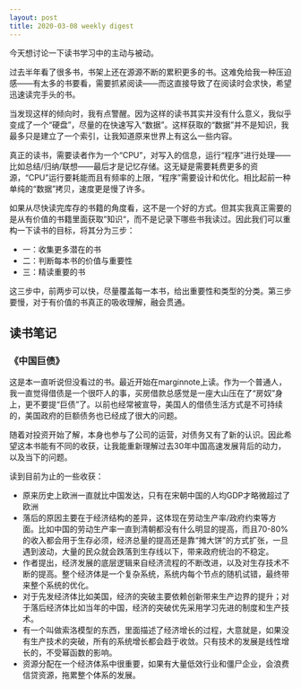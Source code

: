 ```yaml
---
layout: post
title: 2020-03-08 weekly digest
---
```


今天想讨论一下读书学习中的主动与被动。

过去半年看了很多书，书架上还在源源不断的累积更多的书。这难免给我一种压迫感——有太多的书要看，需要抓紧阅读——而这直接导致了在阅读时会求快，希望迅速读完手头的书。

当发现这样的倾向时，我有点警醒。因为这样的读书其实并没有什么意义，我似乎变成了一个“硬盘”，尽量的在快速写入“数据”。这样获取的“数据”并不是知识，我最多只是建立了一个索引，让我知道原来世界上有这么一些内容。

真正的读书，需要读者作为一个“CPU”，对写入的信息，运行“程序”进行处理——比如总结/归纳/联想——最后才是记忆存储。这无疑是需要耗费更多的资源，“CPU”运行要耗能而且有频率的上限，“程序”需要设计和优化。相比起前一种单纯的“数据”拷贝，速度更是慢了许多。

如果从尽快读完库存的书籍的角度看，这不是一个好的方式。但其实我真正需要的是从有价值的书籍里面获取”知识“，而不是记录下哪些书我读过。因此我们可以重构一下读书的目标，将其分为三步：

* 一：收集更多潜在的书
* 二：判断每本书的价值与重要性
* 三：精读重要的书

这三步中，前两步可以快，尽量覆盖每一本书，给出重要性和类型的分类。第三步要慢，对于有价值的书真正的吸收理解，融会贯通。

## 读书笔记

### 《中国巨债》

这是本一直听说但没看过的书。最近开始在marginnote上读。作为一个普通人，我一直觉得借债是一个很吓人的事，买房借款总感觉是一座大山压在了“房奴”身上，更不要提“巨债”了。以前也经常被宣导，美国人的借债生活方式是不可持续的，美国政府的巨额债务也已经成了很大的问题。

随着对投资开始了解，本身也参与了公司的运营，对债务又有了新的认识。因此希望这本书能有不同的收获，让我能重新理解过去30年中国高速发展背后的动力，以及当下的问题。

读到目前为止的一些收获：

* 原来历史上欧洲一直就比中国发达，只有在宋朝中国的人均GDP才略微超过了欧洲
* 落后的原因主要在于经济结构的差异，这体现在劳动生产率/政府约束等方面。比如中国的劳动生产率一直到清朝都没有什么明显的提高，而且70-80%的收入都会用于生存必须，经济总量的提高还是靠“摊大饼”的方式扩张，一旦遇到波动，大量的民众就会跌落到生存线以下，带来政府统治的不稳定。
* 作者提出，经济发展的底层逻辑来自经济流程的不断改进，以及对生存技术不断的提高。整个经济体是一个复杂系统，系统内每个节点的随机试错，最终带来整个系统的优化。
* 对于先发经济体比如美国，经济的突破主要依赖创新带来生产边界的提升；对于落后经济体比如当年的中国，经济的突破优先采用学习先进的制度和生产技术。
* 有一个叫做索洛模型的东西，里面描述了经济增长的过程，大意就是，如果没有生产技术的突破，所有的系统增长都会趋于收敛。只有技术的发展是线性增长的，不受幂函数的影响。
* 资源分配在一个经济体系中很重要，如果有大量低效行业和僵尸企业，会浪费信贷资源，拖累整个体系的发展。



